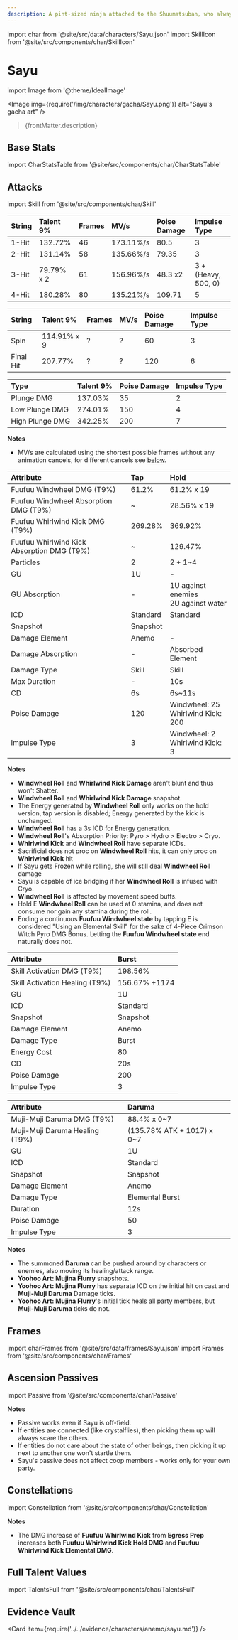```yaml
---
description: A pint-sized ninja attached to the Shuumatsuban, who always seems sleep-deprived.
---
```


import char from '@site/src/data/characters/Sayu.json'
import SkillIcon from '@site/src/components/char/SkillIcon'

# Sayu

import Image from '@theme/IdealImage'

<Image img={require('/img/characters/gacha/Sayu.png')} alt="Sayu's gacha art" />
<blockquote>{frontMatter.description}</blockquote>

## Base Stats

import CharStatsTable from '@site/src/components/char/CharStatsTable'

<CharStatsTable char={char} />

## Attacks

import Skill from '@site/src/components/char/Skill'

<Tabs queryString="ability">
<TabItem value='na' label='Normal Attacks'>
<SkillIcon char={char} skill='na' />
<div class='talent-columns'>
<Skill char={char} skill='na' sectionFilter='Normal Attack' />

| String | Talent 9%  | Frames | MV/s      | Poise Damage | Impulse Type          |
| :----- | :--------- | :----- | :-------- | :----------- | :-------------------- |
| 1-Hit  | 132.72%    | 46     | 173.11%/s | 80.5         | 3                     |
| 2-Hit  | 131.14%    | 58     | 135.66%/s | 79.35        | 3                     |
| 3-Hit  | 79.79% x 2 | 61     | 156.96%/s | 48.3 x2      | 3 + \(Heavy, 500, 0\) |
| 4-Hit  | 180.28%    | 80     | 135.21%/s | 109.71       | 5                     |

</div>
<div class='talent-columns'>
<Skill char={char} skill='na' sectionFilter='Charged Attack' />

| String    | Talent 9%   | Frames | MV/s | Poise Damage | Impulse Type |
| :-------- | :---------- | :----- | :--- | :----------- | :----------- |
| Spin      | 114.91% x 9 | ?      | ?    | 60           | 3            |
| Final Hit | 207.77%     | ?      | ?    | 120          | 6            |

</div>
<div class='talent-columns'>
<Skill char={char} skill='na' sectionFilter='Plunging Attack' />

| Type            | Talent 9% | Poise Damage | Impulse Type |
| :-------------- | :-------- | :----------- | :----------- |
| Plunge DMG      | 137.03%   | 35           | 2            |
| Low Plunge DMG  | 274.01%   | 150          | 4            |
| High Plunge DMG | 342.25%   | 200          | 7            |

</div>

**Notes**

* MV/s are calculated using the shortest possible frames without any animation cancels, for different cancels see [below](#frames).

</TabItem>

<TabItem value='e' label='Skill'>
<SkillIcon char={char} skill='e' />
<div class='talent-columns'>
<Skill char={char} skill='e' />

| Attribute                                    | Tap      | Hold                                     |
| :------------------------------------------- | :------- | :--------------------------------------- |
| Fuufuu Windwheel DMG \(T9%\)                 | 61.2%    | 61.2% x 19                               |
| Fuufuu Windwheel Absorption DMG \(T9%\)      | ~        | 28.56% x 19                              |
| Fuufuu Whirlwind Kick DMG \(T9%\)            | 269.28%  | 369.92%                                  |
| Fuufuu Whirlwind Kick Absorption DMG \(T9%\) | ~        | 129.47%                                  |
| Particles                                    | 2        | 2 + 1~4                                  |
| GU                                           | 1U       | -                                        |
| GU Absorption                                | -        | 1U against enemies<br />2U against water |
| ICD                                          | Standard | Standard                                 |
| Snapshot                                     | Snapshot |                                          |
| Damage Element                               | Anemo    | -                                        |
| Damage Absorption                            | -        | Absorbed Element                         |
| Damage Type                                  | Skill    | Skill                                    |
| Max Duration                                 | -        | 10s                                      |
| CD                                           | 6s       | 6s~11s                                   |
| Poise Damage                                 | 120      | Windwheel: 25 <br/> Whirlwind Kick: 200  |
| Impulse Type                                 | 3        | Windwheel: 2 <br/> Whirlwind Kick: 3     |

</div>

**Notes**

* **Windwheel Roll** and **Whirlwind Kick Damage** aren't blunt and thus won't Shatter.
* **Windwheel Roll** and **Whirlwind Kick Damage** snapshot.
* The Energy generated by **Windwheel Roll** only works on the hold version, tap version is disabled; Energy generated by the kick is unchanged.
* **Windwheel Roll** has a 3s ICD for Energy generation.
* **Windwheel Roll**'s Absorption Priority: Pyro > Hydro > Electro > Cryo.
* **Whirlwind Kick** and **Windwheel Roll** have separate ICDs.
* Sacrificial does not proc on **Windwheel Roll** hits, it can only proc on **Whirlwind Kick** hit
* If Sayu gets Frozen while rolling, she will still deal **Windwheel Roll** damage
* Sayu is capable of ice bridging if her **Windwheel Roll** is infused with Cryo.
* **Windwheel Roll** is affected by movement speed buffs.
* Hold E **Windwheel Roll** can be used at 0 stamina, and does not consume nor gain any stamina during the roll.
* Ending a continuous **Fuufuu Windwheel state** by tapping E is considered "Using an Elemental Skill" for the sake of 4-Piece Crimson Witch Pyro DMG Bonus. Letting the **Fuufuu Windwheel state** end naturally does not.  

</TabItem>

<TabItem value='q' label='Burst'>
<SkillIcon char={char} skill='q' />
<div class='talent-columns'>
<Skill char={char} skill='q'/>

| Attribute                        | Burst         |
| :------------------------------- | :------------ |
| Skill Activation DMG \(T9%\)     | 198.56%       |
| Skill Activation Healing \(T9%\) | 156.67% +1174 |
| GU                               | 1U            |
| ICD                              | Standard      |
| Snapshot                         | Snapshot      |
| Damage Element                   | Anemo         |
| Damage Type                      | Burst         |
| Energy Cost                      | 80            |
| CD                               | 20s           |
| Poise Damage                     | 200           |
| Impulse Type                     | 3             |

</div>

| Attribute                        | Daruma                     |
| :------------------------------- | :------------------------- |
| Muji-Muji Daruma DMG \(T9%\)     | 88.4% x 0~7                |
| Muji-Muji Daruma Healing \(T9%\) | (135.78% ATK + 1017) x 0~7 |
| GU                               | 1U                         |
| ICD                              | Standard                   |
| Snapshot                         | Snapshot                   |
| Damage Element                   | Anemo                      |
| Damage Type                      | Elemental Burst            |
| Duration                         | 12s                        |
| Poise Damage                     | 50                         |
| Impulse Type                     | 3                          |

**Notes**

* The summoned **Daruma** can be pushed around by characters or enemies, also moving its healing/attack range.
* **Yoohoo Art: Mujina Flurry** snapshots.
* **Yoohoo Art: Mujina Flurry** has separate ICD on the initial hit on cast and **Muji-Muji Daruma** Damage ticks.
* **Yoohoo Art: Mujina Flurry**'s initial tick heals all party members, but **Muji-Muji Daruma** ticks do not.

</TabItem>
</Tabs>

## Frames

import charFrames from '@site/src/data/frames/Sayu.json'
import Frames from '@site/src/components/char/Frames'

<Frames data={charFrames} />

## Ascension Passives

import Passive from '@site/src/components/char/Passive'

<Tabs queryString="passive">
<TabItem value='passive' label='Passive'>
<Passive char={char} passive={2} />

**Notes**

* Passive works even if Sayu is off-field.
* If entities are connected (like crystalflies), then picking them up will always scare the others.
* If entities do not care about the state of other beings, then picking it up next to another one won't startle them.
* Sayu's passive does not affect coop members - works only for your own party.

</TabItem>

<TabItem value='a1' label='Ascension 1'>
<Passive char={char} passive={0} />
</TabItem>

<TabItem value="a4" label="Ascension 4">
<Passive char={char} passive={1} />
</TabItem>
</Tabs>

## Constellations

import Constellation from '@site/src/components/char/Constellation'

<Tabs queryString="constellation">
<TabItem value='c1' label='C1'>
<Constellation char={char} constellation={1} />
</TabItem>

<TabItem value='c2' label='C2'>
<Constellation char={char} constellation={2} />

**Notes**

* The DMG increase of **Fuufuu Whirlwind Kick** from **Egress Prep** increases both **Fuufuu Whirlwind Kick Hold DMG** and **Fuufuu Whirlwind Kick Elemental DMG**.

</TabItem>

<TabItem value='c3' label='C3'>
<Constellation char={char} constellation={3} />
</TabItem>

<TabItem value='c4' label='C4'>
<Constellation char={char} constellation={4} />
</TabItem>

<TabItem value='c5' label='C5'>
<Constellation char={char} constellation={5} />
</TabItem>

<TabItem value='c6' label='C6'>
<Constellation char={char} constellation={6} />
</TabItem>
</Tabs>

## Full Talent Values

import TalentsFull from '@site/src/components/char/TalentsFull'

<TalentsFull char={char}/>

## Evidence Vault

<Card item={require('../../evidence/characters/anemo/sayu.md')} />
